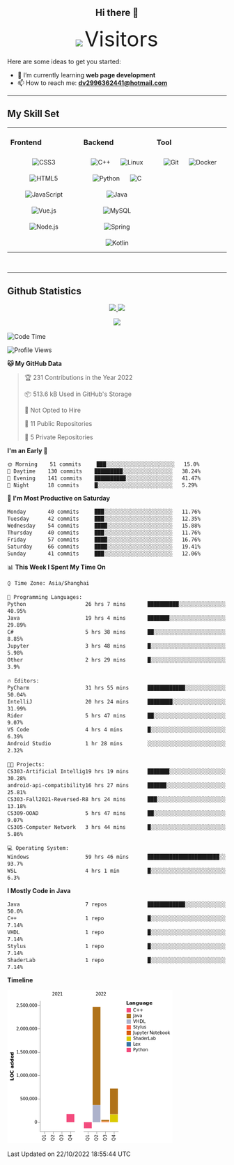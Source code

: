 <div align="center">
	<h2>Hi there 👋</h2>
	<img width=40% src="https://profile-counter.glitch.me/ZephyrusZhang/count.svg"/>
    <font size=9>Visitors</font>
</div>

Here are some ideas to get you started:

- 🌱 I’m currently learning **web page development**
- 📫 How to reach me: **dv2996362441@hotmail.com**

---

## My Skill Set  
<table><tr><td valign="top" width="33%">



### Frontend  
<div align="center">  
<img style="margin: 10px" src="https://profilinator.rishav.dev/skills-assets/css3-original-wordmark.svg" alt="CSS3" height="50" />  
<img style="margin: 10px" src="https://profilinator.rishav.dev/skills-assets/html5-original-wordmark.svg" alt="HTML5" height="50" />  
<img style="margin: 10px" src="https://profilinator.rishav.dev/skills-assets/javascript-original.svg" alt="JavaScript" height="50" />  
<img style="margin: 10px" src="https://profilinator.rishav.dev/skills-assets/vuejs-original-wordmark.svg" alt="Vue.js" height="50" />  
<img style="margin: 10px" src="https://profilinator.rishav.dev/skills-assets/nodejs-original-wordmark.svg" alt="Node.js" height="50" />  
</div>

</td><td valign="top" width="33%">



### Backend  
<div align="center">  
<img style="margin: 10px" src="https://profilinator.rishav.dev/skills-assets/cplusplus-original.svg" alt="C++" height="50" />  
<img style="margin: 10px" src="https://profilinator.rishav.dev/skills-assets/linux-original.svg" alt="Linux" height="50" />  
<img style="margin: 10px" src="https://profilinator.rishav.dev/skills-assets/python-original.svg" alt="Python" height="50" />  
<img style="margin: 10px" src="https://profilinator.rishav.dev/skills-assets/c-original.svg" alt="C" height="50" />  
<img style="margin: 10px" src="https://profilinator.rishav.dev/skills-assets/java-original-wordmark.svg" alt="Java" height="50" />  
<img style="margin: 10px" src="https://profilinator.rishav.dev/skills-assets/mysql-original-wordmark.svg" alt="MySQL" height="50" />  
<img style="margin: 10px" src="https://profilinator.rishav.dev/skills-assets/springio-icon.svg" alt="Spring" height="50" />  
<img style="margin: 10px" src="https://profilinator.rishav.dev/skills-assets/kotlinlang-icon.svg" alt="Kotlin" height="50" />  
</div>

</td><td valign="top" width="33%">



### Tool

<div align="center">  
<img style="margin: 10px" src="https://profilinator.rishav.dev/skills-assets/git-scm-icon.svg" alt="Git" height="50" />  
<img style="margin: 10px" src="https://profilinator.rishav.dev/skills-assets/docker-original-wordmark.svg" alt="Docker" height="50" />  
</div>

</td></tr></table>  

<br/>

---

## Github Statistics

<p align="center">
  <a href="https://github.com/ZephyrusZhang">
  <img width="52.5%" src="https://github-readme-stats.vercel.app/api?username=ZephyrusZhang&show_icons=true&bg_color=0,ea6161,ffc64d,fffc4d,52fa5a&theme=graywhite&hide_border=true" />
    <img width="44.5%" src="https://github-readme-stats.vercel.app/api/top-langs?username=ZephyrusZhang&show_icons=true&locale=en&layout=compact&bg_color=0,52fa5a,4dfcff,c64dff&theme=graywhite" />
  </a>
</p>
<p align="center">
  <a href="https://github.com/ZephyrusZhang">
  <img src="https://activity-graph.herokuapp.com/graph?username=ZephyrusZhang&theme=redical"/>
  </a>
</p>


<!--START_SECTION:waka-->
![Code Time](http://img.shields.io/badge/Code%20Time-202%20hrs%2023%20mins-blue)

![Profile Views](http://img.shields.io/badge/Profile%20Views-8-blue)

**🐱 My GitHub Data** 

> 🏆 231 Contributions in the Year 2022
 > 
> 📦 513.6 kB Used in GitHub's Storage 
 > 
> 🚫 Not Opted to Hire
 > 
> 📜 11 Public Repositories 
 > 
> 🔑 5 Private Repositories  
 > 
**I'm an Early 🐤** 

```text
🌞 Morning    51 commits     ███░░░░░░░░░░░░░░░░░░░░░░   15.0% 
🌆 Daytime    130 commits    █████████░░░░░░░░░░░░░░░░   38.24% 
🌃 Evening    141 commits    ██████████░░░░░░░░░░░░░░░   41.47% 
🌙 Night      18 commits     █░░░░░░░░░░░░░░░░░░░░░░░░   5.29%

```
📅 **I'm Most Productive on Saturday** 

```text
Monday       40 commits     ███░░░░░░░░░░░░░░░░░░░░░░   11.76% 
Tuesday      42 commits     ███░░░░░░░░░░░░░░░░░░░░░░   12.35% 
Wednesday    54 commits     ████░░░░░░░░░░░░░░░░░░░░░   15.88% 
Thursday     40 commits     ███░░░░░░░░░░░░░░░░░░░░░░   11.76% 
Friday       57 commits     ████░░░░░░░░░░░░░░░░░░░░░   16.76% 
Saturday     66 commits     ████░░░░░░░░░░░░░░░░░░░░░   19.41% 
Sunday       41 commits     ███░░░░░░░░░░░░░░░░░░░░░░   12.06%

```


📊 **This Week I Spent My Time On** 

```text
⌚︎ Time Zone: Asia/Shanghai

💬 Programming Languages: 
Python                   26 hrs 7 mins       ██████████░░░░░░░░░░░░░░░   40.95% 
Java                     19 hrs 4 mins       ███████░░░░░░░░░░░░░░░░░░   29.89% 
C#                       5 hrs 38 mins       ██░░░░░░░░░░░░░░░░░░░░░░░   8.85% 
Jupyter                  3 hrs 48 mins       █░░░░░░░░░░░░░░░░░░░░░░░░   5.98% 
Other                    2 hrs 29 mins       █░░░░░░░░░░░░░░░░░░░░░░░░   3.9%

🔥 Editors: 
PyCharm                  31 hrs 55 mins      ████████████░░░░░░░░░░░░░   50.04% 
IntelliJ                 20 hrs 24 mins      ████████░░░░░░░░░░░░░░░░░   31.99% 
Rider                    5 hrs 47 mins       ██░░░░░░░░░░░░░░░░░░░░░░░   9.07% 
VS Code                  4 hrs 4 mins        █░░░░░░░░░░░░░░░░░░░░░░░░   6.39% 
Android Studio           1 hr 28 mins        ░░░░░░░░░░░░░░░░░░░░░░░░░   2.32%

🐱‍💻 Projects: 
CS303-Artificial Intellig19 hrs 19 mins      ███████░░░░░░░░░░░░░░░░░░   30.28% 
android-api-compatibility16 hrs 27 mins      ██████░░░░░░░░░░░░░░░░░░░   25.81% 
CS303-Fall2021-Reversed-R8 hrs 24 mins       ███░░░░░░░░░░░░░░░░░░░░░░   13.18% 
CS309-OOAD               5 hrs 47 mins       ██░░░░░░░░░░░░░░░░░░░░░░░   9.07% 
CS305-Computer Network   3 hrs 44 mins       █░░░░░░░░░░░░░░░░░░░░░░░░   5.86%

💻 Operating System: 
Windows                  59 hrs 46 mins      ███████████████████████░░   93.7% 
WSL                      4 hrs 1 min         █░░░░░░░░░░░░░░░░░░░░░░░░   6.3%

```

**I Mostly Code in Java** 

```text
Java                     7 repos             ████████████░░░░░░░░░░░░░   50.0% 
C++                      1 repo              █░░░░░░░░░░░░░░░░░░░░░░░░   7.14% 
VHDL                     1 repo              █░░░░░░░░░░░░░░░░░░░░░░░░   7.14% 
Stylus                   1 repo              █░░░░░░░░░░░░░░░░░░░░░░░░   7.14% 
ShaderLab                1 repo              █░░░░░░░░░░░░░░░░░░░░░░░░   7.14%

```


**Timeline**

![Chart not found](https://raw.githubusercontent.com/ZephyrusZhang/ZephyrusZhang/main/charts/bar_graph.png) 


 Last Updated on 22/10/2022 18:55:44 UTC
<!--END_SECTION:waka-->
